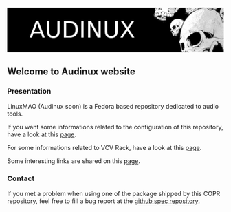 ![Audinux](images/AudinuxBanner.png)

## Welcome to Audinux website

### Presentation

LinuxMAO (Audinux soon) is a Fedora based repository dedicated to audio tools.

If you want some informations related to the configuration of this repository, have a look at this [page](pages/configuration.md).

For some informations related to VCV Rack, have a look at this [page](pages/vcvrack.md).

Some interesting links are shared on this [page](pages/links.md).

### Contact

If you met a problem when using one of the package shipped by this COPR repository, feel free to fill a bug report at the [github spec repository](https://github.com/ycollet/fedora-spec).

